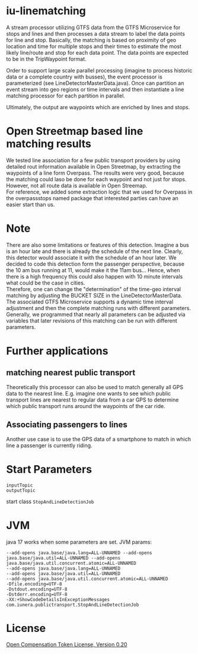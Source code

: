 # iu-linematching
A stream processor utilizing GTFS data from the GTFS Microservice for stops and lines and then processes a data stream to label the data points for line and stop.
Basically, the matching is based on proximity of geo location and time for multiple stops and their times to estimate the most likely line/route and stop for each data point. The data points are expected to be in the TripWaypoint format.

Order to support large scale parallel processing (imagine to process historic data or a complete country with busses), the event processor is parameterized (see LineDetectorMasterData.java). Once can partition an event stream into geo regions or time intervals and then instantiate a line matching processor for each partition in parallel.

Ultimately, the output are waypoints which are enriched by lines and stops.

# Open Streetmap based line matching results
We tested line association for a few public transport providers by using detailed rout information available in Open Streetmap, by extracting the waypoints of a line form Overpass. The results were very good, because the matching could laso be done for each waypoint and not just for stops. However, not all route data is available in Open Streemap.   
For reference, we added some extraction logic that we used for Overpass in the overpassstops named package that interested parties can have an easier start than us.

# Note
There are also some limitations or features of this detection. Imagine a bus is an hour late and there is already the schedule of the next line. Clearly, this detector would associate it with the schedule of an hour later. 
We decided to code this detection form the passenger perspective, because the 10 am bus running at 11, would make it the 11am bus... Hence, when there is a high frequency this could also happen with 10 minute intervals what could be the case in cities.  
Therefore, one can change the "determination" of the time-geo interval matching by adjusting the BUCKET SIZE in the LineDetectorMasterData. The associated GTFS Microservice supports a dynamic time interval adjustment and then the complete matching runs with different parameters. Generally, we programmed that nearly all parameters can be adjusted via variables that later revisions of this matching can be run with different parameters.

# Further applications
## matching nearest public transport
Theoretically this processor can also be used to match generally all GPS data to the nearest line. E.g. imagine one wants to see which public transport lines are nearest to regular data from a car GPS to determine which public transport runs around the waypoints of the car ride.

## Associating passengers to lines
Another use case is to use the GPS data of a smartphone to match in which line a passenger is currently riding.

# Start Parameters
```
inputTopic
outputTopic
```

start class `StopAndLineDetectionJob`

# JVM
java 17 works when some parameters are set. 
JVM params:

```
--add-opens java.base/java.lang=ALL-UNNAMED --add-opens java.base/java.util=ALL-UNNAMED --add-opens java.base/java.util.concurrent.atomic=ALL-UNNAMED
--add-opens java.base/java.lang=ALL-UNNAMED
--add-opens java.base/java.util=ALL-UNNAMED
--add-opens java.base/java.util.concurrent.atomic=ALL-UNNAMED
-Dfile.encoding=UTF-8
-Dstdout.encoding=UTF-8
-Dstderr.encoding=UTF-8
-XX:+ShowCodeDetailsInExceptionMessages com.iunera.publictransport.StopAndLineDetectionJob
```


# License
[Open Compensation Token License, Version 0.20](https://github.com/open-compensation-token-license/license/blob/main/LICENSE.md)
